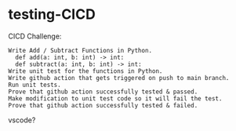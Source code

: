 # testing-CICD

CICD Challenge:
 
	Write Add / Subtract Functions in Python.
	  def add(a: int, b: int) -> int:
	  def subtract(a: int, b: int) -> int:
	Write unit test for the functions in Python.
	Write github action that gets triggered on push to main branch.
	Run unit tests.
	Prove that github action successfully tested & passed.
	Make modification to unit test code so it will fail the test.
	Prove that github action successfully tested & failed.

vscode?